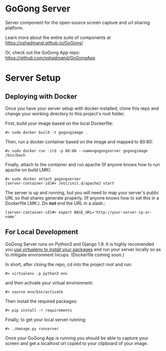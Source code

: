 # GoGong Server
Server component for the open-source screen capture and url sharing platform.

Learn more about the entire suite of components at https://sshadmand.github.io/GoGong/

Or, check out the GoGong App repo: https://github.com/sshadmand/GoGongApp

# Server Setup

## Deploying with Docker
Once you have your server setup with docker installed, clone this repo and change your working directory to this project's root folder. 

First, build your image based on the local Dockerfile:

```
#> sudo docker build -t gogongimage .
```

Then, run a docker container based on the image and mapped to 80:80:

```
#> sudo docker run -itd -p 80:80 --name=gogongserver gogongimage /bin/bash
```

Finally, attach to the container and run apache (If anyone knows how to run apache on build LMK):

```
#> sudo docker attach gogongserver
[server-container-id]#> /etc/init.d/apache2 start
```

The server is up and running, but you will need to map your server's public URL so that shares generate properly. (If anyone knows how to set this in a Dockerfile LMK.). Do *__not__* end the URL in a slash.:

```
[server-container-id]#> export BASE_URL='http://your-server-ip-or-name'
```


## For Local Development

GoGong Server runs on Python3 and Django 1.9. It is highly recomended you [use virtualenv to install your packages](http://docs.python-guide.org/en/latest/dev/virtualenvs/) and run your server locally so as to mitigate environment hicups. (Dockerfile coming soon.) 

In short, after cloing the repo, cd into the project root and run:

`#> virtualenv -p python3 env`

and then activate your virtual environment:

`#> source env/bin/activate`

Then install the required packages:

`#> pip install -r requirements`

Finally, to get your local server running:

`#> ./manage.py runserver`

Once your GoGong App is running you should be able to capture your screen and get a localhost url copied to your clipboard of your image.





